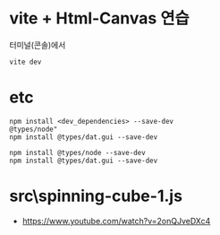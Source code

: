 
# vite + Html-Canvas 연습

터미널(콘솔)에서
```
vite dev
```

# etc

```
npm install <dev_dependencies> --save-dev
@types/node"
npm install @types/dat.gui --save-dev
```

```
npm install @types/node --save-dev
npm install @types/dat.gui --save-dev
```

# src\spinning-cube-1.js
* <https://www.youtube.com/watch?v=2onQJveDXc4>

